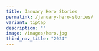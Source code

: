 ```yaml
---
title: January Hero Stories
permalink: /january-hero-stories/
variant: tiptap
description: ""
image: /images/hero.jpg
third_nav_title: "2024"
---
```

